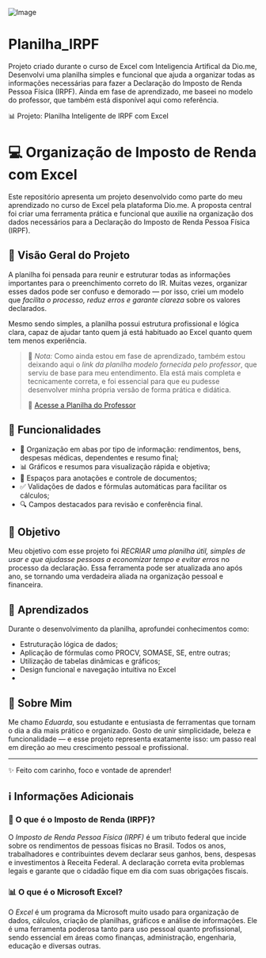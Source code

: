 ![Image](https://github.com/user-attachments/assets/126521cc-40f9-4d80-9995-b581d5e8b660)






# Planilha_IRPF
Projeto criado durante o curso de Excel com Inteligencia Artifical da Dio.me, Desenvolvi uma planilha simples e funcional que ajuda a organizar todas as informações necessárias para fazer a Declaração do Imposto de Renda Pessoa Física (IRPF). Ainda em fase de aprendizado, me baseei no modelo do professor, que também está disponível aqui como referência.


📊 Projeto: Planilha Inteligente de IRPF com Excel

# 💻 Organização de Imposto de Renda com Excel

Este repositório apresenta um projeto desenvolvido como parte do meu aprendizado no curso de Excel pela plataforma Dio.me. A proposta central foi criar uma ferramenta prática e funcional que auxilie na organização dos dados necessários para a Declaração do Imposto de Renda Pessoa Física (IRPF).

## 🌟 Visão Geral do Projeto

A planilha foi pensada para reunir e estruturar todas as informações importantes para o preenchimento correto do IR. Muitas vezes, organizar esses dados pode ser confuso e demorado — por isso, criei um modelo que *facilita o processo, reduz erros e garante clareza* sobre os valores declarados.

Mesmo sendo simples, a planilha possui estrutura profissional e lógica clara, capaz de ajudar tanto quem já está habituado ao Excel quanto quem tem menos experiência.

> 📝 *Nota:* Como ainda estou em fase de aprendizado, também estou deixando aqui o *link da planilha modelo fornecida pelo professor*, que serviu de base para meu entendimento. Ela está mais completa e tecnicamente correta, e foi essencial para que eu pudesse desenvolver minha própria versão de forma prática e didática.  
>  
> 🔗 [Acesse a Planilha do Professor](https://view.officeapps.live.com/op/view.aspx?src=https%3A%2F%2Fhermes.dio.me%2Ffiles%2Fassets%2F9b65e108-7ed6-456c-bb6b-e66827b322aa.xlsx&wdOrigin=BROWSELINK)

## 🧠 Funcionalidades

- 📂 Organização em abas por tipo de informação: rendimentos, bens, despesas médicas, dependentes e resumo final;
- 📊 Gráficos e resumos para visualização rápida e objetiva;
- 🧾 Espaços para anotações e controle de documentos;
- ✅ Validações de dados e fórmulas automáticas para facilitar os cálculos;
- 🔍 Campos destacados para revisão e conferência final.

## 🎯 Objetivo

Meu objetivo com esse projeto foi *RECRIAR uma planilha útil, simples de usar e que ajudasse pessoas a economizar tempo e evitar erros* no processo da declaração. Essa ferramenta pode ser atualizada ano após ano, se tornando uma verdadeira aliada na organização pessoal e financeira.

## 📘 Aprendizados

Durante o desenvolvimento da planilha, aprofundei conhecimentos como:

- Estruturação lógica de dados;
- Aplicação de fórmulas como PROCV, SOMASE, SE, entre outras;
- Utilização de tabelas dinâmicas e gráficos;
- Design funcional e navegação intuitiva no Excel
- 

## 💬 Sobre Mim

Me chamo *Eduarda*, sou estudante e entusiasta de ferramentas que tornam o dia a dia mais prático e organizado. Gosto de unir simplicidade, beleza e funcionalidade — e esse projeto representa exatamente isso: um passo real em direção ao meu crescimento pessoal e profissional.

---

✨ Feito com carinho, foco e vontade de aprender!




## ℹ️ Informações Adicionais

### 🧾 O que é o Imposto de Renda (IRPF)?

O *Imposto de Renda Pessoa Física (IRPF)* é um tributo federal que incide sobre os rendimentos de pessoas físicas no Brasil. Todos os anos, trabalhadores e contribuintes devem declarar seus ganhos, bens, despesas e investimentos à Receita Federal. A declaração correta evita problemas legais e garante que o cidadão fique em dia com suas obrigações fiscais.

### 📊 O que é o Microsoft Excel?

O *Excel* é um programa da Microsoft muito usado para organização de dados, cálculos, criação de planilhas, gráficos e análise de informações. Ele é uma ferramenta poderosa tanto para uso pessoal quanto profissional, sendo essencial em áreas como finanças, administração, engenharia, educação e diversas outras.
